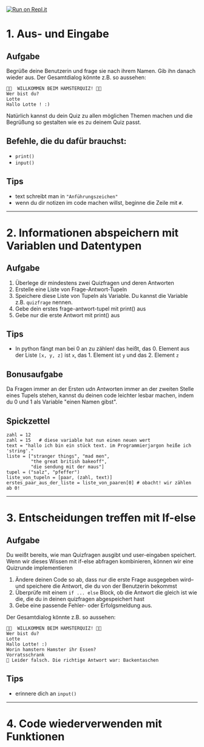 [![Run on Repl.it](https://repl.it/badge/github/Lotterleben/pythonquiz)](https://repl.it/github/Lotterleben/pythonquiz)

# 1. Aus- und Eingabe
## Aufgabe
Begrüße deine Benutzerin und frage sie nach ihrem Namen.
Gib ihn danach wieder aus.
Der Gesamtdialog könnte z.B. so aussehen:

```console
🐹🌸  WILLKOMMEN BEIM HAMSTERQUIZ! 🌸🐹
Wer bist du?
Lotte
Hallo Lotte ! :)
```
Natürlich kannst du dein Quiz zu allen möglichen Themen machen und die Begrüßung so gestalten wie es zu deinem Quiz passt.

## Befehle, die du dafür brauchst:
- `print()`
- `input()`

## Tips
- text schreibt man in `"Anführungszeichen"`
- wenn du dir notizen im code machen willst, beginne die Zeile mit `#`.

--------------------

# 2. Informationen abspeichern mit Variablen und Datentypen
## Aufgabe
1. Überlege dir mindestens zwei Quizfragen und deren Antworten
2. Erstelle eine Liste von Frage-Antwort-Tupeln
3. Speichere diese Liste von Tupeln als Variable. Du kannst die Variable z.B. `quizfrage` nennen.
4. Gebe dein erstes frage-antwort-tupel mit print() aus
4. Gebe nur die erste Antwort mit print() aus

## Tips
- In python fängt man bei 0 an zu zählen! das heißt, das 0. Element aus der Liste `[x, y, z]` ist `x`, das 1. Element ist `y` und das 2. Element `z`

## Bonusaufgabe
Da Fragen immer an der Ersten udn Antworten immer an der zweiten Stelle eines Tupels stehen, kannst du deinen code leichter lesbar machen, indem du 0 und 1 als Variable "einen Namen gibst".

## Spickzettel

```
zahl = 12
zahl = 15   # diese variable hat nun einen neuen wert
text = "hallo ich bin ein stück text. im Programmierjargon heiße ich 'string'."
liste = ["stranger things", "mad men",
         "the great british bakeoff",
         "die sendung mit der maus"]
tupel = ("salz", "pfeffer")
liste_von_tupeln = [paar, (zahl, text)]
erstes_paar_aus_der_liste = liste_von_paaren[0] # obacht! wir zählen ab 0!
```

--------------------

# 3. Entscheidungen treffen mit If-else
## Aufgabe
Du weißt bereits, wie man Quizfragen ausgibt und user-eingaben speichert. Wenn wir dieses Wissen mit if-else abfragen kombinieren, können wir eine Quizrunde implementieren

1. Ändere deinen Code so ab, dass nur die erste Frage ausgegeben wird– und speichere die Antwort, die du von der Benutzerin bekommst
2. Überprüfe mit einem `if ... else` Block, ob die Antwort die gleich ist wie die, die du in deinen quizfragen abgespeichert hast
3. Gebe eine passende Fehler- oder Erfolgsmeldung aus.

Der Gesamtdialog könnte z.B. so aussehen:

```console
🐹🌸  WILLKOMMEN BEIM HAMSTERQUIZ! 🌸🐹
Wer bist du?
Lotte
Hallo Lotte! :)
Worin hamstern Hamster ihr Essen?
Vorratsschrank
🛑 Leider falsch. Die richtige Antwort war: Backentaschen
```

## Tips
- erinnere dich an `input()`


--------------------

# 4. Code wiederverwenden mit Funktionen